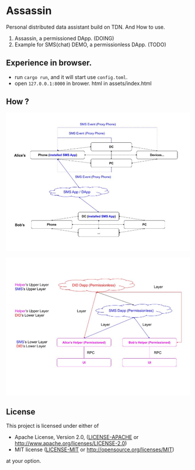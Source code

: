 # Assassin
Personal distributed data assistant build on TDN. And How to use.

1. Assassin, a permissioned DApp. (DOING)
2. Example for SMS(chat) DEMO, a permissionless DApp. (TODO)

## Experience in browser.
- run `cargo run`, and it will start use `config.toml`.
- open `127.0.0.1:8000` in brower. html in assets/index.html

## How ?
![Helper Mode](./assets/Helper.jpg)

![Helper With Others](./assets/Helper-others.jpg)

## License

This project is licensed under either of

 * Apache License, Version 2.0, ([LICENSE-APACHE](LICENSE-APACHE) or
   http://www.apache.org/licenses/LICENSE-2.0)
 * MIT license ([LICENSE-MIT](LICENSE-MIT) or
   http://opensource.org/licenses/MIT)

at your option.

